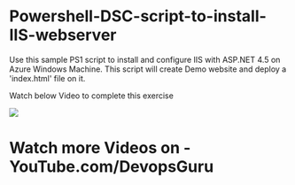 # Powershell-DSC-script-to-install-IIS-webserver

Use this sample PS1 script to install and configure IIS with ASP.NET 4.5 on Azure Windows Machine.
This script will create Demo website and deploy a 'index.html' file on it. <br>

Watch below Video to complete this exercise

[![](http://img.youtube.com/vi/PnIcH7MAl2w/0.jpg)](http://www.youtube.com/watch?v=PnIcH7MAl2w "")


# Watch more Videos on - YouTube.com/DevopsGuru
